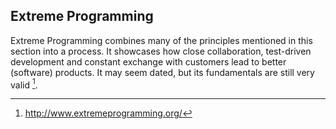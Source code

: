 ## Extreme Programming

Extreme Programming combines many of the principles mentioned in this section into a process. It showcases how close collaboration, test-driven development and constant exchange with customers lead to better (software) products. It may seem dated, but its fundamentals are still very valid [^1].

[^1]: http://www.extremeprogramming.org/
